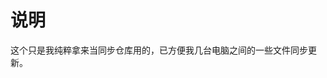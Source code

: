 <!-- @author chenhaoqiang (chenhaoqiang.irxk@gmail.com) -->
<!-- @date    2019-08-01 10:30:36 -->
# 说明
这个只是我纯粹拿来当同步仓库用的，已方便我几台电脑之间的一些文件同步更新。
